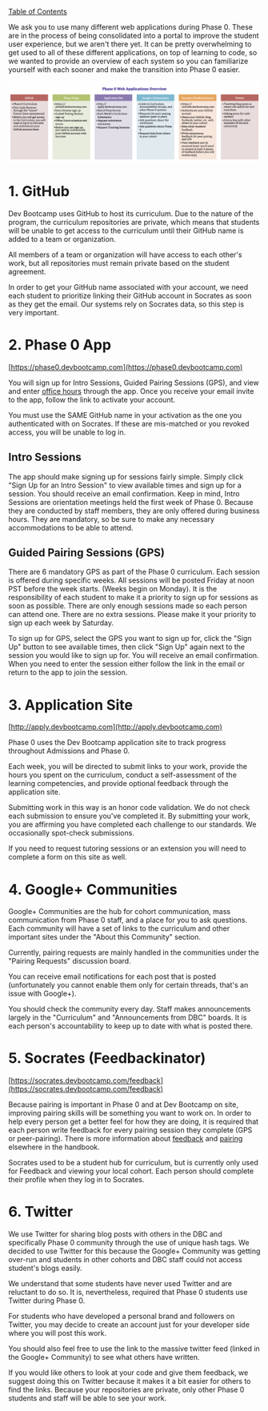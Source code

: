 [Table of Contents](README.md)

We ask you to use many different web applications during Phase 0. These are in the process of being consolidated into a portal to improve the student user experience, but we aren't there yet. It can be pretty overwhelming to get used to all of these different applications, on top of learning to code, so we wanted to provide an overview of each system so you can familiarize yourself with each sooner and make the transition into Phase 0 easier.

![p0-web-apps-graphic](imgs/p0-web-apps-graphic.png)


# 1. GitHub
Dev Bootcamp uses GitHub to host its curriculum. Due to the nature of the program, the curriculum repositories are private, which means that students will be unable to get access to the curriculum until their GitHub name is added to a team or organization.

All members of a team or organization will have access to each other's work, but all repositories must remain private based on the student agreement.

In order to get your GitHub name associated with your account, we need each student to prioritize linking their GitHub account in Socrates as soon as they get the email. Our systems rely on Socrates data, so this step is very important.


# 2. Phase 0 App
[https://phase0.devbootcamp.com](https://phase0.devbootcamp.com)

You will sign up for Intro Sessions, Guided Pairing Sessions (GPS), and view and enter [office hours](office-hours.md) through the app.  Once you receive your email invite to the app, follow the link to activate your account.

You must use the SAME GitHub name in your activation as the one you authenticated with on Socrates. If these are mis-matched or you revoked access, you will be unable to log in.

## Intro Sessions

The app should make signing up for sessions fairly simple. Simply click "Sign Up for an Intro Session" to view available times and sign up for a session. You should receive an email confirmation. Keep in mind, Intro Sessions are orientation meetings held the first week of Phase 0. Because they are conducted by staff members, they are only offered during business hours. They are mandatory, so be sure to make any necessary accommodations to be able to attend.

## Guided Pairing Sessions (GPS)
There are 6 mandatory GPS as part of the Phase 0 curriculum. Each session is offered during specific weeks. All sessions will be posted Friday at noon PST before the week starts. (Weeks begin on Monday). It is the responsibility of each student to make it a priority to sign up for sessions as soon as possible. There are only enough sessions made so each person can attend one. There are no extra sessions. Please make it your priority to sign up each week by Saturday.

To sign up for GPS, select the GPS you want to sign up for, click the "Sign Up" button to see available times, then click "Sign Up" again next to the session you would like to sign up for. You will receive an email confirmation. When you need to enter the session either follow the link in the email or return to the app to join the session.

# 3. Application Site
[http://apply.devbootcamp.com](http://apply.devbootcamp.com)

Phase 0 uses the Dev Bootcamp application site to track progress throughout Admissions and Phase 0.

Each week, you will be directed to submit links to your work, provide the hours you spent on the curriculum, conduct a self-assessment of the learning competencies, and provide optional feedback through the application site.

Submitting work in this way is an honor code validation. We do not check each submission to ensure you've completed it. By submitting your work, you are affirming you have completed each challenge to our standards. We occasionally spot-check submissions.

If you need to request tutoring sessions or an extension you will need to complete a form on this site as well.

# 4. Google+ Communities
Google+ Communities are the hub for cohort communication, mass communication from Phase 0 staff, and a place for you to ask questions. Each community will have a set of links to the curriculum and other important sites under the "About this Community" section.

Currently, pairing requests are mainly handled in the communities under the "Pairing Requests" discussion board.

You can receive email notifications for each post that is posted (unfortunately you cannot enable them only for certain threads, that's an issue with Google+).

You should check the community every day. Staff makes announcements largely in the "Curriculum" and "Announcements from DBC" boards. It is each person's accountability to keep up to date with what is posted there.

# 5. Socrates (Feedbackinator)
[https://socrates.devbootcamp.com/feedback](https://socrates.devbootcamp.com/feedback)

Because pairing is important in Phase 0 and at Dev Bootcamp on site, improving pairing skills will be something you want to work on. In order to help every person get a better feel for how they are doing, it is required that each person write feedback for every pairing session they complete (GPS or peer-pairing). There is more information about [feedback](feedback.md) and [pairing](pairing-in-phase-0.md) elsewhere in the handbook.

Socrates used to be a student hub for curriculum, but is currently only used for Feedback and viewing your local cohort. Each person should complete their profile when they log in to Socrates.

# 6. Twitter
We use Twitter for sharing blog posts with others in the DBC and specifically Phase 0 community through the use of unique hash tags. We decided to use Twitter for this because the Google+ Community was getting over-run and students in other cohorts and DBC staff could not access student's blogs easily.

We understand that some students have never used Twitter and are reluctant to do so. It is, nevertheless, required that Phase 0 students use Twitter during Phase 0.

For students who have developed a personal brand and followers on Twitter, you may decide to create an account just for your developer side where you will post this work.

You should also feel free to use the link to the massive twitter feed (linked in the Google+ Community) to see what others have written.

If you would like others to look at your code and give them feedback, we suggest doing this on Twitter because it makes it a bit easier for others to find the links. Because your repositories are private, only other Phase 0 students and staff will be able to see your work.
